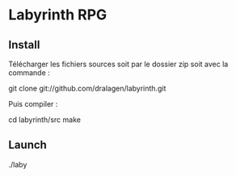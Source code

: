 Labyrinth RPG
=============

Install
-------

Télécharger les fichiers sources soit par le dossier zip soit avec la commande :

git clone git://github.com/dralagen/labyrinth.git

Puis compiler :

cd labyrinth/src
make

Launch
------

./laby

